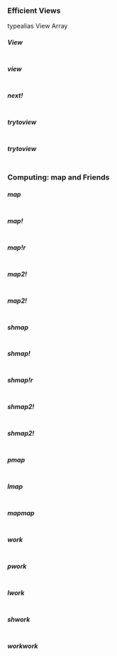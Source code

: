 ### <a name="views"></a>Efficient Views

typealias View Array

##### View
```jl

```

##### view
```jl

```

##### next!
```jl

```
 
##### trytoview
```jl

```

##### trytoview
```jl

```
 
### <a name="computing"></a>Computing: map and Friends

##### map
```jl

```

##### map!
```jl

```

##### map!r
```jl

```

##### map2!
```jl

```

##### map2!
```jl

```

##### shmap
```jl

```

##### shmap!
```jl

```

##### shmap!r
```jl

```

##### shmap2!
```jl

```

##### shmap2!
```jl

```

##### pmap
```jl

```

##### lmap
```jl

```

##### mapmap
```jl

```

##### work
```jl

```

##### pwork
```jl

```

##### lwork
```jl

```

##### shwork
```jl

```

##### workwork
```jl

```


